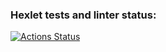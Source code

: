### Hexlet tests and linter status:
[![Actions Status](https://github.com/vadim-mg/php-laravel-development-project-57/actions/workflows/hexlet-check.yml/badge.svg)](https://github.com/vadim-mg/php-laravel-development-project-57/actions)